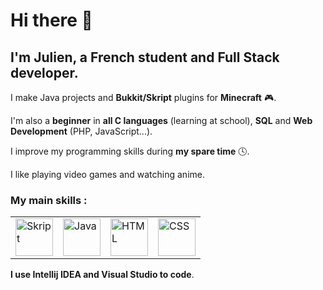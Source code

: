 <h1>Hi there 👋</h1> 

<h2>I'm Julien, a French student and Full Stack developer.</h2> 

I make Java projects and **Bukkit/Skript** plugins for **Minecraft** 🎮.

I'm also a **beginner** in **all C languages** (learning at school), **SQL** and **Web Development** (PHP, JavaScript...).

I improve my programming skills during **my spare time** 🕓.

I like playing video games and watching anime.

### My main skills :
<table>
  <tr>
    <td><img src="https://repository-images.githubusercontent.com/152675496/5d1bcd00-61c7-11e9-9aee-5aab12aa02cf" width=60 height=60 title="Skript"</td>
    <td><img src="https://cdn-icons-png.flaticon.com/512/5968/5968282.png" width=60 height=60 title="Java"></td>
    <td><img src="https://cdn-icons-png.flaticon.com/512/732/732212.png" width=60 height=60 title="HTML"></td>
    <td><img src="https://cdn-icons-png.flaticon.com/512/5968/5968242.png" width=60 height=60 title="CSS"></td>
  </tr>
</table>

**I use Intellij IDEA and Visual Studio to code**.
